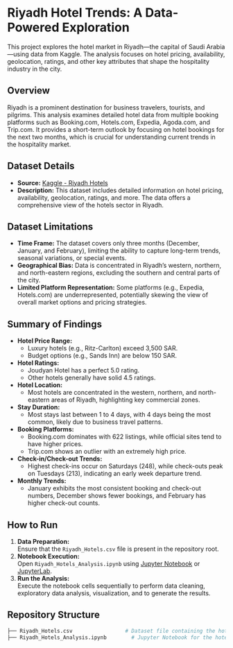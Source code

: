 # Riyadh Hotel Trends: A Data-Powered Exploration

This project explores the hotel market in Riyadh—the capital of Saudi Arabia—using data from Kaggle. The analysis focuses on hotel pricing, availability, geolocation, ratings, and other key attributes that shape the hospitality industry in the city.

## Overview
Riyadh is a prominent destination for business travelers, tourists, and pilgrims. This analysis examines detailed hotel data from multiple booking platforms such as Booking.com, Hotels.com, Expedia, Agoda.com, and Trip.com. It provides a short-term outlook by focusing on hotel bookings for the next two months, which is crucial for understanding current trends in the hospitality market.

## Dataset Details
- **Source:** [Kaggle - Riyadh Hotels](https://www.kaggle.com/datasets/mohammedalsubaie/riyadh-hotels)
- **Description:** This dataset includes detailed information on hotel pricing, availability, geolocation, ratings, and more. The data offers a comprehensive view of the hotels sector in Riyadh.

## Dataset Limitations
- **Time Frame:** The dataset covers only three months (December, January, and February), limiting the ability to capture long-term trends, seasonal variations, or special events.
- **Geographical Bias:** Data is concentrated in Riyadh’s western, northern, and north-eastern regions, excluding the southern and central parts of the city.
- **Limited Platform Representation:** Some platforms (e.g., Expedia, Hotels.com) are underrepresented, potentially skewing the view of overall market options and pricing strategies.

## Summary of Findings
- **Hotel Price Range:**  
  - Luxury hotels (e.g., Ritz-Carlton) exceed 3,500 SAR.  
  - Budget options (e.g., Sands Inn) are below 150 SAR.
- **Hotel Ratings:**  
  - Joudyan Hotel has a perfect 5.0 rating.  
  - Other hotels generally have solid 4.5 ratings.
- **Hotel Location:**  
  - Most hotels are concentrated in the western, northern, and north-eastern areas of Riyadh, highlighting key commercial zones.
- **Stay Duration:**  
  - Most stays last between 1 to 4 days, with 4 days being the most common, likely due to business travel patterns.
- **Booking Platforms:**  
  - Booking.com dominates with 622 listings, while official sites tend to have higher prices.  
  - Trip.com shows an outlier with an extremely high price.
- **Check-in/Check-out Trends:**  
  - Highest check-ins occur on Saturdays (248), while check-outs peak on Tuesdays (213), indicating an early week departure trend.
- **Monthly Trends:**  
  - January exhibits the most consistent booking and check-out numbers, December shows fewer bookings, and February has higher check-out counts.

## How to Run
1. **Data Preparation:**  
   Ensure that the `Riyadh_Hotels.csv` file is present in the repository root.
2. **Notebook Execution:**  
   Open `Riyadh_Hotels_Analysis.ipynb` using [Jupyter Notebook](https://jupyter.org/) or [JupyterLab](https://jupyterlab.readthedocs.io/).
3. **Run the Analysis:**  
   Execute the notebook cells sequentially to perform data cleaning, exploratory data analysis, visualization, and to generate the results.

## Repository Structure
```bash
├── Riyadh_Hotels.csv                 # Dataset file containing the hotel data
├── Riyadh_Hotels_Analysis.ipynb        # Jupyter Notebook for the hotel analysis

